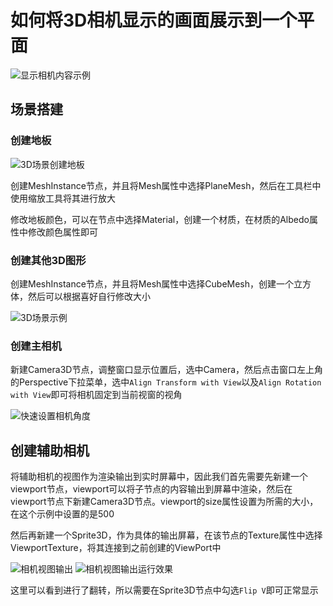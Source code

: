 # 如何将3D相机显示的画面展示到一个平面

<img alt="显示相机内容示例" src="https://cdn.ipfsscan.io/weibo/large/005ZoLfCgy1hqi51mxl7hj30xg0hs0x7.jpg" data-id="20240608184803" />

## 场景搭建

### 创建地板

<img alt="3D场景创建地板" src="https://cdn.ipfsscan.io/weibo/large/005ZoLfCgy1hqi51zlqrcj30yi0s67a7.jpg" data-id="20240608184823" />

创建MeshInstance节点，并且将Mesh属性中选择PlaneMesh，然后在工具栏中使用缩放工具将其进行放大

修改地板颜色，可以在节点中选择Material，创建一个材质，在材质的Albedo属性中修改颜色属性即可

### 创建其他3D图形

创建MeshInstance节点，并且将Mesh属性中选择CubeMesh，创建一个立方体，然后可以根据喜好自行修改大小

<img alt="3D场景示例" src="https://cdn.ipfsscan.io/weibo/large/005ZoLfCgy1hqi53s1vhrj31ck0q41cm.jpg" data-id="20240608185006" />

### 创建主相机

新建Camera3D节点，调整窗口显示位置后，选中Camera，然后点击窗口左上角的Perspective下拉菜单，选中`Align Transform with View`以及`Align Rotation with View`即可将相机固定到当前视窗的视角

<img alt="快速设置相机角度" src="https://cdn.ipfsscan.io/weibo/large/005ZoLfCgy1hqi543aiwcj30a80nugor.jpg" data-id="20240608185024" />

## 创建辅助相机

将辅助相机的视图作为渲染输出到实时屏幕中，因此我们首先需要先新建一个viewport节点，viewport可以将子节点的内容输出到屏幕中渲染，然后在viewport节点下新建Camera3D节点。viewport的size属性设置为所需的大小，在这个示例中设置的是500

然后再新建一个Sprite3D，作为具体的输出屏幕，在该节点的Texture属性中选择ViewportTexture，将其连接到之前创建的ViewPort中

<img alt="相机视图输出" src="https://cdn.ipfsscan.io/weibo/large/005ZoLfCgy1hqi54bqdb0j306w03gt8s.jpg" data-id="20240608185038" />


<img alt="相机视图输出运行效果" src="https://cdn.ipfsscan.io/weibo/large/005ZoLfCgy1hqi54lakx4j30ws0kcjvs.jpg" data-id="20240608185053" />

这里可以看到进行了翻转，所以需要在Sprite3D节点中勾选`Flip V`即可正常显示